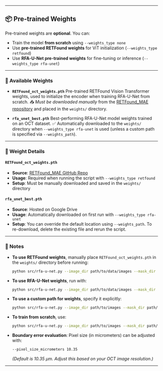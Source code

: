 
---

## 📦 Pre-trained Weights

Pre-trained weights are **optional**. You can:

* Train the model **from scratch** using `--weights_type none`
* Use **pre-trained RETFound weights** for ViT initialization (`--weights_type retfound`)
* Use **RFA-U-Net pre-trained weights** for fine-tuning or inference (`--weights_type rfa-unet`)

---

### 🔗 Available Weights

* **`RETFound_oct_weights.pth`**
  Pre-trained RETFound Vision Transformer weights, used to initialize the encoder when training RFA-U-Net from scratch.
  📥 *Must be downloaded manually* from the [RETFound\_MAE repository](https://github.com/rmaphoh/RETFound_MAE) and placed in the `weights/` directory.

* **`rfa_unet_best.pth`**
  Best-performing RFA-U-Net model weights trained on an OCT dataset.
  ✅ Automatically downloaded to the `weights/` directory when `--weights_type rfa-unet` is used (unless a custom path is specified via `--weights_path`).

---

### 📁 Weight Details

#### `RETFound_oct_weights.pth`

* **Source**: [RETFound\_MAE GitHub Repo](https://github.com/rmaphoh/RETFound_MAE)
* **Usage**: Required when running the script with `--weights_type retfound`
* **Setup**: Must be manually downloaded and saved in the `weights/` directory

#### `rfa_unet_best.pth`

* **Source**: Hosted on Google Drive
* **Usage**: Automatically downloaded on first run with `--weights_type rfa-unet`
* **Setup**: You can override the default location using `--weights_path`.
  To re-download, delete the existing file and rerun the script.

---

### 📝 Notes

* **To use RETFound weights**, manually place `RETFound_oct_weights.pth` in the `weights/` directory before running:

  ```bash
  python src/rfa-u-net.py --image_dir path/to/data/images --mask_dir path/to/data/masks --weights_type retfound
  ```

* **To use RFA-U-Net weights**, run with:

  ```bash
  python src/rfa-u-net.py --image_dir path/to/data/images --mask_dir path/to/data/masks --weights_type rfa-unet
  ```

* **To use a custom path for weights**, specify it explicitly:

  ```bash
  python src/rfa-u-net.py --image_dir path/to/images --mask_dir path/to/masks --weights_type rfa-unet --weights_path /custom/path/rfa_unet_best.pth
  ```

* **To train from scratch**, use:

  ```bash
  python src/rfa-u-net.py --image_dir path/to/images --mask_dir path/to/masks --weights_type none
  ```

* **Boundary error evaluation**:
  Pixel size (in micrometers) can be adjusted with:

  ```bash
  --pixel_size_micrometers 10.35
  ```

  *(Default is 10.35 μm. Adjust this based on your OCT image resolution.)*

---

